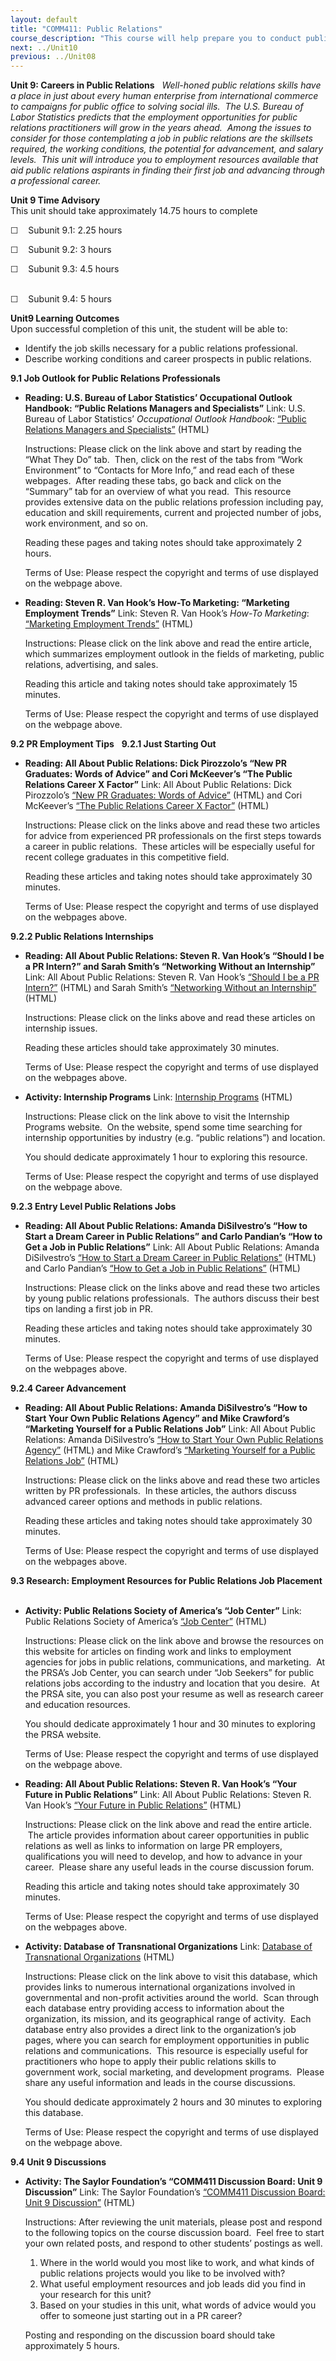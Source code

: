 ```yaml
---
layout: default
title: "COMM411: Public Relations"
course_description: "This course will help prepare you to conduct public relations suitable for small start-up businesses, international companies, political campaigns, social programs, personal development, and other outreach projects."
next: ../Unit10
previous: ../Unit08
---
```

**Unit 9: Careers in Public Relations** <span id="9"></span> 
*Well-honed public relations skills have a place in just about every
human enterprise from international commerce to campaigns for public
office to solving social ills.  The U.S. Bureau of Labor Statistics
predicts that the employment opportunities for public relations
practitioners will grow in the years ahead.  Among the issues to
consider for those contemplating a job in public relations are the
skillsets required, the working conditions, the potential for
advancement, and salary levels.  This unit will introduce you to
employment resources available that aid public relations aspirants in
finding their first job and advancing through a professional career.*

**Unit 9 Time Advisory**  
This unit should take approximately 14.75 hours to complete  
  
 ☐    Subunit 9.1: 2.25 hours  
  
 ☐    Subunit 9.2: 3 hours  
  
 ☐    Subunit 9.3: 4.5 hours  
  

☐    Subunit 9.4: 5 hours

**Unit9 Learning Outcomes**  
Upon successful completion of this unit, the student will be able to:
-   Identify the job skills necessary for a public relations
    professional.
-   Describe working conditions and career prospects in public
    relations.

**9.1 Job Outlook for Public Relations Professionals** <span
id="9.1"></span> 
-   **Reading: U.S. Bureau of Labor Statistics’ Occupational Outlook
    Handbook: “Public Relations Managers and Specialists”**
    Link: U.S. Bureau of Labor Statistics’ *Occupational Outlook
    Handbook*: [“Public Relations Managers and
    Specialists”](http://www.bls.gov/ooh/Management/Public-relations-managers-and-specialists.htm#tab-2)
    (HTML)  
      
     Instructions: Please click on the link above and start by reading
    the “What They Do” tab.  Then, click on the rest of the tabs from
    “Work Environment” to “Contacts for More Info,” and read each of
    these webpages.  After reading these tabs, go back and click on the
    “Summary” tab for an overview of what you read.  This resource
    provides extensive data on the public relations profession including
    pay, education and skill requirements, current and projected number
    of jobs, work environment, and so on.  
      
     Reading these pages and taking notes should take approximately 2
    hours.  
      
     Terms of Use: Please respect the copyright and terms of use
    displayed on the webpage above.

-   **Reading: Steven R. Van Hook’s How-To Marketing: “Marketing
    Employment Trends”**
    Link: Steven R. Van Hook’s *How-To Marketing*: [“Marketing
    Employment Trends”](http://howtomarketing.us/vanhook3.htm) (HTML)  
      
     Instructions: Please click on the link above and read the entire
    article, which summarizes employment outlook in the fields of
    marketing, public relations, advertising, and sales.  
      
     Reading this article and taking notes should take approximately 15
    minutes.  
      
     Terms of Use: Please respect the copyright and terms of use
    displayed on the webpage above.

**9.2 PR Employment Tips** <span id="9.2"></span> 
**9.2.1 Just Starting Out** <span id="9.2.1"></span> 
-   **Reading: All About Public Relations: Dick Pirozzolo’s “New PR
    Graduates: Words of Advice” and Cori McKeever’s “The Public
    Relations Career X Factor”**
    Link: All About Public Relations: Dick Pirozzolo’s [“New PR
    Graduates: Words of
    Advice”](http://aboutpublicrelations.net/ucpirozzolo1.htm) (HTML)
    and Cori McKeever’s [“The Public Relations Career X
    Factor”](http://aboutpublicrelations.net/ucmckeever1.htm) (HTML)  
      
     Instructions: Please click on the links above and read these two
    articles for advice from experienced PR professionals on the first
    steps towards a career in public relations.  These articles will be
    especially useful for recent college graduates in this competitive
    field.  
      
     Reading these articles and taking notes should take approximately
    30 minutes.  
      
     Terms of Use: Please respect the copyright and terms of use
    displayed on the webpages above.

**9.2.2 Public Relations Internships** <span id="9.2.2"></span> 
-   **Reading: All About Public Relations: Steven R. Van Hook’s “Should
    I be a PR Intern?” and Sarah Smith’s “Networking Without an
    Internship”**
    Link: All About Public Relations: Steven R. Van Hook’s [“Should I be
    a PR Intern?”](http://aboutpublicrelations.net/aa070801a.htm) (HTML)
    and Sarah Smith’s [“Networking Without an
    Internship”](http://aboutpublicrelations.net/ucsmith1.htm) (HTML)  
      
     Instructions: Please click on the links above and read these
    articles on internship issues.  
      
     Reading these articles should take approximately 30 minutes.  
      
     Terms of Use: Please respect the copyright and terms of use
    displayed on the webpages above.

-   **Activity: Internship Programs**
    Link: [Internship Programs](http://www.internshipprograms.com/)
    (HTML)  
      
     Instructions: Please click on the link above to visit the
    Internship Programs website.  On the website, spend some time
    searching for internship opportunities by industry (e.g. “public
    relations”) and location.  
      
     You should dedicate approximately 1 hour to exploring this
    resource.  
      
     Terms of Use: Please respect the copyright and terms of use
    displayed on the webpage above.

**9.2.3 Entry Level Public Relations Jobs** <span id="9.2.3"></span> 
-   **Reading: All About Public Relations: Amanda DiSilvestro’s “How to
    Start a Dream Career in Public Relations” and Carlo Pandian’s “How
    to Get a Job in Public Relations”**
    Link: All About Public Relations: Amanda DiSilvestro’s [“How to
    Start a Dream Career in Public
    Relations”](http://aboutpublicrelations.net/ucdisilvestro2.htm)
    (HTML) and Carlo Pandian’s [“How to Get a Job in Public
    Relations”](http://aboutpublicrelations.net/ucpandian1.htm) (HTML)  
      
     Instructions: Please click on the links above and read these two
    articles by young public relations professionals.  The authors
    discuss their best tips on landing a first job in PR.  
      
     Reading these articles and taking notes should take approximately
    30 minutes.  
      
     Terms of Use: Please respect the copyright and terms of use
    displayed on the webpages above.

**9.2.4 Career Advancement** <span id="9.2.4"></span> 
-   **Reading: All About Public Relations: Amanda DiSilvestro’s “How to
    Start Your Own Public Relations Agency” and Mike Crawford’s
    “Marketing Yourself for a Public Relations Job”**
    Link: All About Public Relations: Amanda DiSilvestro’s [“How to
    Start Your Own Public Relations
    Agency”](http://aboutpublicrelations.net/ucdisilvestro1.htm) (HTML)
    and Mike Crawford’s [“Marketing Yourself for a Public Relations
    Job”](http://aboutpublicrelations.net/uccrawford1.htm) (HTML)  
      
     Instructions: Please click on the links above and read these two
    articles written by PR professionals.  In these articles, the
    authors discuss advanced career options and methods in public
    relations.  
      
     Reading these articles and taking notes should take approximately
    30 minutes.  
      
     Terms of Use: Please respect the copyright and terms of use
    displayed on the webpages above.

**9.3 Research: Employment Resources for Public Relations Job
Placement** <span id="9.3"></span> 
-   **Activity: Public Relations Society of America’s “Job Center”**
    Link: Public Relations Society of America’s [“Job
    Center”](http://www.prsa.org/jobcenter/) (HTML)  
      
     Instructions: Please click on the link above and browse the
    resources on this website for articles on finding work and links to
    employment agencies for jobs in public relations, communications,
    and marketing.  At the PRSA’s Job Center, you can search under “Job
    Seekers” for public relations jobs according to the industry and
    location that you desire.  At the PRSA site, you can also post your
    resume as well as research career and education resources.  
      
     You should dedicate approximately 1 hour and 30 minutes to
    exploring the PRSA website.  
      
     Terms of Use: Please respect the copyright and terms of use
    displayed on the webpage above.

-   **Reading: All About Public Relations: Steven R. Van Hook’s “Your
    Future in Public Relations”**
    Link: All About Public Relations: Steven R. Van Hook’s [“Your Future
    in Public Relations”](http://aboutpublicrelations.net/aa031701a.htm)
    (HTML)  
      
     Instructions: Please click on the link above and read the entire
    article.  The article provides information about career
    opportunities in public relations as well as links to information on
    large PR employers, qualifications you will need to develop, and how
    to advance in your career.  Please share any useful leads in the
    course discussion forum.  
      
     Reading this article and taking notes should take approximately 30
    minutes.  
      
     Terms of Use: Please respect the copyright and terms of use
    displayed on the webpages above.

-   **Activity: Database of Transnational Organizations**
    Link: [Database of Transnational
    Organizations](http://wwmr.us/courses/ucla/transorgs/transorgs)
    (HTML)  
      
     Instructions: Please click on the link above to visit this
    database, which provides links to numerous international
    organizations involved in governmental and non-profit activities
    around the world.  Scan through each database entry providing access
    to information about the organization, its mission, and its
    geographical range of activity.  Each database entry also provides a
    direct link to the organization’s job pages, where you can search
    for employment opportunities in public relations and communications.
     This resource is especially useful for practitioners who hope to
    apply their public relations skills to government work, social
    marketing, and development programs.  Please share any useful
    information and leads in the course discussions.  
      
     You should dedicate approximately 2 hours and 30 minutes to
    exploring this database.  
      
     Terms of Use: Please respect the copyright and terms of use
    displayed on the webpage above.

**9.4 Unit 9 Discussions** <span id="9.4"></span> 
-   **Activity: The Saylor Foundation’s “COMM411 Discussion Board: Unit
    9 Discussion”**
    Link: The Saylor Foundation’s [“COMM411 Discussion Board: Unit 9
    Discussion”](http://forums.saylor.org/topic/unit-9-discussion/)
    (HTML)  
      
     Instructions: After reviewing the unit materials, please post and
    respond to the following topics on the course discussion board. 
    Feel free to start your own related posts, and respond to other
    students’ postings as well.  
      
     1) Where in the world would you most like to work, and what kinds
    of public relations projects would you like to be involved with?  
     2) What useful employment resources and job leads did you find in
    your research for this unit?  
     3) Based on your studies in this unit, what words of advice would
    you offer to someone just starting out in a PR career?  
      
     Posting and responding on the discussion board should take
    approximately 5 hours.


